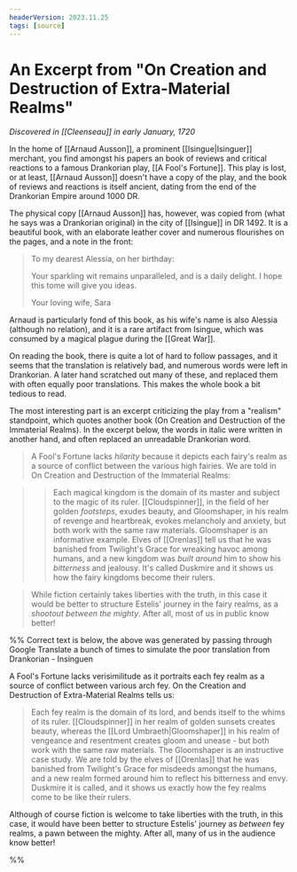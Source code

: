 ```yaml
---
headerVersion: 2023.11.25
tags: [source]
---
```

# An Excerpt from "On Creation and Destruction of Extra-Material Realms"
_Discovered in [[Cleenseau]] in early January, 1720_

In the home of [[Arnaud Ausson]], a prominent [[Isingue|Isinguer]] merchant, you find amongst his papers an book of reviews and critical reactions to a famous Drankorian play, [[A Fool's Fortune]]. This play is lost, or at least, [[Arnaud Ausson]] doesn't have a copy of the play, and the book of reviews and reactions is itself ancient, dating from the end of the Drankorian Empire around 1000 DR.

The physical copy [[Arnaud Ausson]] has, however, was copied from (what he says was a Drankorian original) in the city of [[Isingue]] in DR 1492. It is a beautiful book, with an elaborate leather cover and numerous flourishes on the pages, and a note in the front:

> To my dearest Alessia, on her birthday:
> 
> Your sparkling wit remains unparalleled, and is a daily delight. I hope this tome will give you ideas.
> 
> Your loving wife,
> Sara

Arnaud is particularly fond of this book, as his wife's name is also Alessia (although no relation), and it is a rare artifact from Isingue, which was consumed by a magical plague during the [[Great War]]. 

On reading the book, there is quite a lot of hard to follow passages, and it seems that the translation is relatively bad, and numerous words were left in Drankorian. A later hand scratched out many of these, and replaced them with often equally poor translations. This makes the whole book a bit tedious to read.

The most interesting part is an excerpt criticizing the play from a "realism" standpoint, which quotes another book (On Creation and Destruction of the Immaterial Realms). In the excerpt below, the words in italic were written in another hand, and often replaced an unreadable Drankorian word. 

> A Fool's Fortune lacks *hilarity* because it depicts each fairy's realm as a source of conflict between the various high fairies. We are told in On Creation and Destruction of the Immaterial Realms:

>>  Each magical kingdom is the domain of its master and subject to the magic of its ruler. [[Cloudspinner]], in the field of her golden *footsteps*, exudes beauty, and Gloomshaper, in his realm of revenge and heartbreak, evokes melancholy and anxiety, but both work with the same raw materials. Gloomshaper is an informative example. Elves of [[Orenlas]] tell us that he was banished from Twilight's Grace for wreaking havoc among humans, and a new kingdom was *built around* him to show his *bitterness* and jealousy. It's called Duskmire and it shows us how the fairy kingdoms become their rulers.

> While fiction certainly takes liberties with the truth, in this case it would be better to structure Estelis' journey in the fairy realms, as a *shootout between the mighty*. After all, most of us in public know better!

%% Correct text is below, the above was generated by passing through Google Translate a bunch of times to simulate the poor translation from Drankorian -  Insinguen

A Fool's Fortune lacks verisimilitude as it portraits each fey realm as a source of conflict between various arch fey. On the Creation and Destruction of Extra-Material Realms tells us:

> Each fey realm is the domain of its lord, and bends itself to the whims of its ruler. [[Cloudspinner]] in her realm of golden sunsets creates beauty, whereas the [[Lord Umbraeth|Gloomshaper]] in his realm of vengeance and resentment creates gloom and unease - but both work with the same raw materials. The Gloomshaper is an instructive case study. We are told by the elves of [[Orenlas]] that he was banished from Twilight's Grace for misdeeds amongst the humans, and a new realm formed around him to reflect his bitterness and envy.  Duskmire it is called, and it shows us exactly how the fey realms come to be like their rulers.

Although of course fiction is welcome to take liberties with the truth, in this case, it would have been better to structure Estelis' journey as *between* fey realms, a pawn between the mighty. After all, many of us in the audience know better!

%%